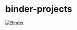 # binder-projects

[![Binder](https://mybinder.org/badge_logo.svg)](https://mybinder.org/v2/gh/rsimcoe/binder-projects/master)

